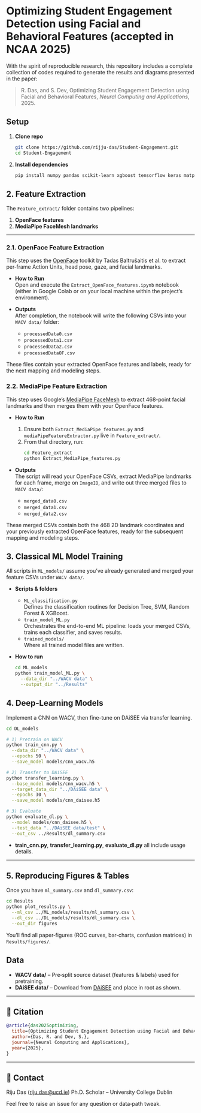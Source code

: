 # Optimizing Student Engagement Detection using Facial and Behavioral Features (accepted in NCAA 2025)

With the spirit of reproducible research, this repository includes a complete collection of codes required to generate the results and diagrams presented in the paper:

> R. Das, and S. Dev, Optimizing Student Engagement Detection using Facial and Behavioral Features, *Neural Computing and Applications*, 2025.




## Setup

1. **Clone repo**  
   ```bash
   git clone https://github.com/rijju-das/Student-Engagement.git
   cd Student-Engagement
   ```

2. **Install dependencies**

   ```bash
   pip install numpy pandas scikit-learn xgboost tensorflow keras matplotlib mediapipe
   ```

## 2. Feature Extraction

The `Feature_extract/` folder contains two pipelines:

1. **OpenFace features**  
2. **MediaPipe FaceMesh landmarks**

---

### 2.1. OpenFace Feature Extraction

This step uses the [OpenFace](https://github.com/TadasBaltrusaitis/OpenFace) toolkit by Tadas Baltrušaitis et al. to extract per‐frame Action Units, head pose, gaze, and facial landmarks.

- **How to Run**  
  Open and execute the `Extract_OpenFace_features.ipynb` notebook (either in Google Colab or on your local machine within the project’s environment).  

- **Outputs**  
  After completion, the notebook will write the following CSVs into your `WACV data/` folder:  
  - `processedData0.csv`  
  - `processedData1.csv`  
  - `processedData2.csv`  
  - `processedDataOF.csv`  

These files contain your extracted OpenFace features and labels, ready for the next mapping and modeling steps.  


### 2.2. MediaPipe Feature Extraction

This step uses Google’s [MediaPipe FaceMesh](https://github.com/google/mediapipe) to extract 468-point facial landmarks and then merges them with your OpenFace features.

- **How to Run**  
  1. Ensure both `Extract_MediaPipe_features.py` and `mediaPipeFeatureExtractor.py` live in `Feature_extract/`.  
  2. From that directory, run:
     ```bash
     cd Feature_extract
     python Extract_MediaPipe_features.py
     ```

- **Outputs**  
  The script will read your OpenFace CSVs, extract MediaPipe landmarks for each frame, merge on `ImageID`, and write out three merged files to `WACV data/`:
  - `merged_data0.csv`
  - `merged_data1.csv`
  - `merged_data2.csv`

These merged CSVs contain both the 468 2D landmark coordinates and your previously extracted OpenFace features, ready for the subsequent mapping and modeling steps.  


## 3. Classical ML Model Training

All scripts in `ML_models/` assume you’ve already generated and merged your feature CSVs under `WACV data/`.

- **Scripts & folders**  
  - `ML_classification.py`  
    Defines the classification routines for Decision Tree, SVM, Random Forest & XGBoost.  
  - `train_model_ML.py`  
    Orchestrates the end-to-end ML pipeline: loads your merged CSVs, trains each classifier, and saves results.  
  - `trained_models/`  
    Where all trained model files are written.

- **How to run**  
  ```bash
  cd ML_models
  python train_model_ML.py \
    --data_dir "../WACV data" \
    --output_dir "../Results"


## 4. Deep-Learning Models

Implement a CNN on WACV, then fine-tune on DAiSEE via transfer learning.

```bash
cd DL_models

# 1) Pretrain on WACV
python train_cnn.py \
  --data_dir "../WACV data" \
  --epochs 50 \
  --save_model models/cnn_wacv.h5

# 2) Transfer to DAiSEE
python transfer_learning.py \
  --base_model models/cnn_wacv.h5 \
  --target_data_dir "../DAiSEE data" \
  --epochs 30 \
  --save_model models/cnn_daisee.h5

# 3) Evaluate
python evaluate_dl.py \
  --model models/cnn_daisee.h5 \
  --test_data "../DAiSEE data/test" \
  --out_csv ../Results/dl_summary.csv
```

* **train\_cnn.py**, **transfer\_learning.py**, **evaluate\_dl.py** all include usage details.

---

## 5. Reproducing Figures & Tables

Once you have `ml_summary.csv` and `dl_summary.csv`:

```bash
cd Results
python plot_results.py \
  --ml_csv ../ML_models/results/ml_summary.csv \
  --dl_csv ../DL_models/results/dl_summary.csv \
  --out_dir figures
```

You’ll find all paper‐figures (ROC curves, bar‐charts, confusion matrices) in `Results/figures/`.


## Data

* **WACV data/** – Pre‐split source dataset (features & labels) used for pretraining.
* **DAiSEE data/** – Download from [DAiSEE](https://sites.google.com/view/daisee/) and place in root as shown.

---

## 📖 Citation

```bibtex
@article{das2025optimizing,
  title={Optimizing Student Engagement Detection using Facial and Behavioral Features},
  author={Das, R. and Dev, S.},
  journal={Neural Computing and Applications},
  year={2025},
}
```

---

## 👤 Contact

Riju Das ([riju.das@ucd.ie](mailto:riju.das@ucd.ie))
Ph.D. Scholar – University College Dublin

Feel free to raise an issue for any question or data‐path tweak.
